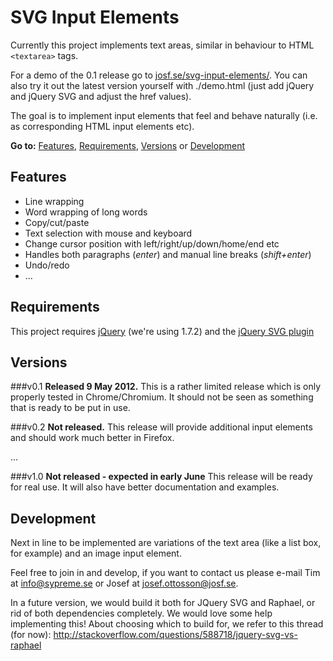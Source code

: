 SVG Input Elements
==================

Currently this project implements text areas, similar in behaviour to HTML 
`<textarea>` tags. 

For a demo of the 0.1 release go to 
[josf.se/svg-input-elements/](http://josf.se/svg-input-elements/). You can 
also try it out the latest version yourself with ./demo.html (just add jQuery 
and jQuery SVG and adjust the href values).

The goal is to implement input elements that feel and behave naturally (i.e. 
as corresponding HTML input elements etc). 

__Go to:__ [Features](#features-), [Requirements](#requirements), 
[Versions](#versions) or [Development](#development)

Features 
--------
* Line wrapping
* Word wrapping of long words
* Copy/cut/paste
* Text selection with mouse and keyboard
* Change cursor position with left/right/up/down/home/end etc
* Handles both paragraphs (_enter_) and manual line breaks (_shift+enter_)
* Undo/redo
* ...

Requirements
------------
This project requires [jQuery](http://docs.jquery.com/Downloading_jQuery) 
(we're using 1.7.2) and the 
[jQuery SVG plugin](http://keith-wood.name/svg.html)

Versions
--------
###v0.1
__Released 9 May 2012.__ This is a rather limited release which is only properly tested in 
Chrome/Chromium. It should not be seen as something that is ready to be put 
in use.

###v0.2
__Not released.__ This release will provide additional input elements and should work much 
better in Firefox. 

...

###v1.0 
__Not released - expected in early June__ This release will be ready for real use. It will also have better 
documentation and examples. 

Development
-----------
Next in line to be implemented are variations of the text area (like a list 
box, for example) and an image input element. 

Feel free to join in and develop, if you want to contact us please e-mail 
Tim at [info@sypreme.se](mailto:info@sypreme.se) or Josef at 
[josef.ottosson@josf.se](mailto:josef.ottosson@josf.se). 

In a future version, we would build it both for JQuery SVG and Raphael, or 
rid of both dependencies completely. We would love some help implementing 
this! About choosing which to build for, we refer to this thread (for now):
http://stackoverflow.com/questions/588718/jquery-svg-vs-raphael